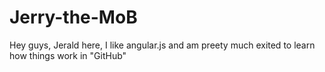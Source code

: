 # Jerry-the-MoB
 Hey guys, Jerald here, I like angular.js and am preety much exited to learn how things work in "GitHub"
